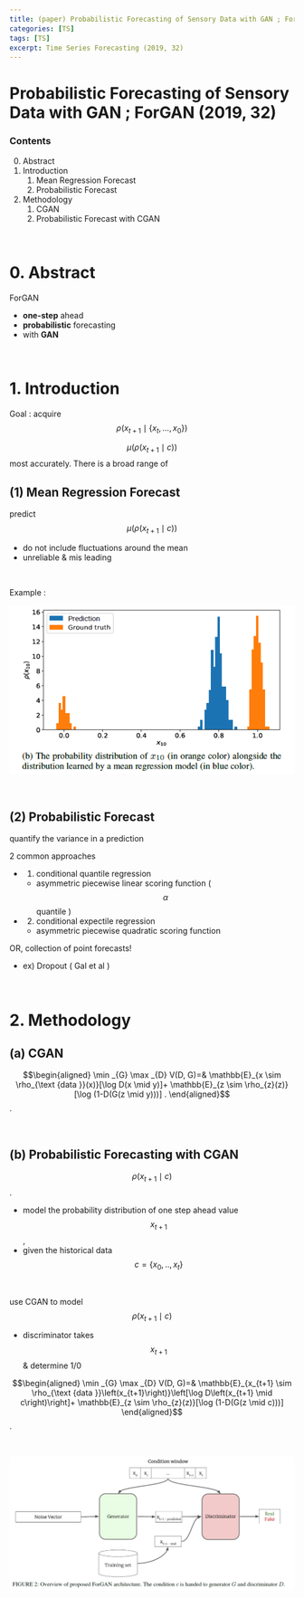 ```yaml
---
title: (paper) Probabilistic Forecasting of Sensory Data with GAN ; ForGAN
categories: [TS]
tags: [TS]
excerpt: Time Series Forecasting (2019, 32)
---
```


# Probabilistic Forecasting of Sensory Data with GAN ; ForGAN (2019, 32)

<script src="https://cdn.mathjax.org/mathjax/latest/MathJax.js?config=TeX-AMS-MML_HTMLorMML" type="text/javascript"></script>

### Contents

0. Abstract
1. Introduction
   1. Mean Regression Forecast
   2. Probabilistic Forecast
2. Methodology
   1. CGAN
   2. Probabilistic Forecast with CGAN

<br>

# 0. Abstract

ForGAN

- **one-step** ahead
- **probabilistic** forecasting
- with **GAN**

<br>

# 1. Introduction

Goal : acquire $$\rho\left(x_{t+1} \mid\left\{x_{t}, \ldots, x_{0}\right\}\right)$$



 $$\mu\left(\rho\left(x_{t+1} \mid c\right)\right)$$ most accurately. There is a broad range of

## (1) Mean Regression Forecast

predict $$\mu\left(\rho\left(x_{t+1} \mid c\right)\right)$$

- do not include fluctuations around the mean
- unreliable & mis leading

<br>

Example :

![figure2](/assets/img/ts/img183.png)

<br>

## (2) Probabilistic Forecast

quantify the variance in a prediction

2 common approaches

- 1) conditional quantile regression
  - asymmetric piecewise linear scoring function ( $$\alpha$$ quantile )
- 2) conditional expectile regression
  - asymmetric piecewise quadratic scoring function

OR, collection of point forecasts!

- ex) Dropout ( Gal et al )

<br>

# 2. Methodology

## (a) CGAN

$$\begin{aligned}
\min _{G} \max _{D} V(D, G)=& \mathbb{E}_{x \sim \rho_{\text {data }}(x)}[\log D(x \mid y)]+ \mathbb{E}_{z \sim \rho_{z}(z)}[\log (1-D(G(z \mid y)))] .
\end{aligned}$$.

<br>

## (b) Probabilistic Forecasting with CGAN

$$\rho\left(x_{t+1} \mid c\right)$$.

- model the probability distribution of one step ahead value $$x_{t+1}$$ ,
- given the historical data $$c=\left\{x_{0}, . ., x_{t}\right\}$$ 

<br>

use CGAN to model $$\rho\left(x_{t+1} \mid c\right)$$

- discriminator takes $$x_{t+1}$$ & determine 1/0

$$\begin{aligned}
\min _{G} \max _{D} V(D, G)=& \mathbb{E}_{x_{t+1} \sim \rho_{\text {data }}\left(x_{t+1}\right)}\left[\log D\left(x_{t+1} \mid c\right)\right]+ \mathbb{E}_{z \sim \rho_{z}(z)}[\log (1-D(G(z \mid c)))]
\end{aligned}$$.

<br>

![figure2](/assets/img/ts/img184.png)

<br>